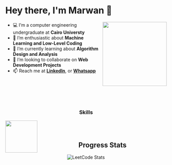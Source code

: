 # Hey there, I'm Marwan 👋

<a href="https://imgbb.com/"><img src="https://i.ibb.co/DYJVRfY/aaa.png" width=200vw heigth=200vw  align="right"/></a>


- 💻 I’m a computer engineering undergraduate at <b>Cairo Universty</b> 
- 🔭 I’m enthusiastic about <b>Machine Learning and Low-Level Coding</b> 
- 🌱 I’m currently learning about <b>Algorithm Design and Analysis</b>
- 👯 I’m looking to collaborate on <b>Web Development Projects</b>
- 📫 Reach me at <a href =https://www.linkedin.com/in/marwan8/><b> LinkedIn</b></a>, or <a href="https://api.whatsapp.com/send/?phone=201272404140"><b>Whatsapp</b></a> 

 <br> <br> <br> <br>
<h3 align="center">Skills</h2>
<div align="center">
<a href="https://imgbb.com/"><img src="https://skills.thijs.gg/icons?i=js,html,css,wasm" width=100vw heigth=100vw  align="left"/></a>

 <br> <br>
<h2 align="center">Progress Stats</h2>
<div align="center">
  
![LeetCode Stats](https://leetcode.card.workers.dev/Marwan0?theme=nord&font=baloo&extension=null)
